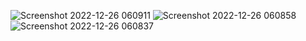 ![Screenshot 2022-12-26 060911](https://user-images.githubusercontent.com/71080020/209498796-50b3f56a-c710-482b-9db3-b9d32ec9518b.png)
![Screenshot 2022-12-26 060858](https://user-images.githubusercontent.com/71080020/209498813-02798b69-6427-4371-a9cf-68727a6f3f52.png)
![Screenshot 2022-12-26 060837](https://user-images.githubusercontent.com/71080020/209498820-b1a57403-5203-40d6-9980-6e1701931f1d.png)
